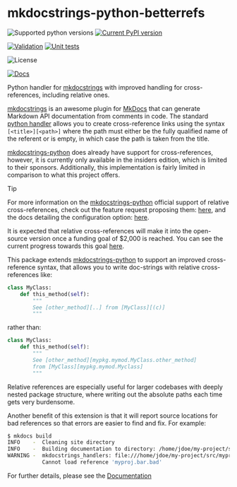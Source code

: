 # mkdocstrings-python-betterrefs

![Supported python versions](https://img.shields.io/pypi/pyversions/mkdocstrings-python-betterrefs.svg)
[![Current PyPI version](https://img.shields.io/pypi/v/mkdocstrings-python-betterrefs.svg)](https://pypi.org/project/mkdocstrings-python-betterrefs/)

[![Validation](https://github.com/ItsDrike/mkdocstrings-python-betterrefs/actions/workflows/validation.yml/badge.svg)](https://github.com/ItsDrike/mkdocstrings-python-betterrefs/actions/workflows/validation.yml)
[![Unit tests](https://github.com/ItsDrike/mkdocstrings-python-betterrefs/actions/workflows/unit-tests.yml/badge.svg)](https://github.com/ItsDrike/mkdocstrings-python-betterrefs/actions/workflows/unit-tests.yml)

![License](https://img.shields.io/github/license/ItsDrike/mkdocstrings-python-betterrefs)

[![Docs](https://github.com/ItsDrike/mkdocstrings-python-betterrefs/actions/workflows/mkdocs.yml/badge.svg)](https://itsdrike.github.io/mkdocstrings-python-betterrefs)

Python handler for [mkdocstrings] with improved handling for cross-references, including relative ones.

[mkdocstrings] is an awesome plugin for [MkDocs] that can generate Markdown API documentation from comments in code. The
standard [python handler][mkdocstrings-python] allows you to create cross-reference links using the syntax
`[<title>][<path>]` where the path must either be the fully qualified name of the referent or is empty, in which case
the path is taken from the title.

[mkdocstrings-python] does already have support for cross-references, however, it is currently only available in the
insiders edition, which is limited to their sponsors. Additionally, this implementation is fairly limited in comparison
to what this project offers.

> [!TIP]
> For more information on the [mkdocstrings-python] official support of relative cross-references, check out the feature
> request proposing them: [here][official-xrefs-issue], and the docs detailing the configuration option:
> [here][official-xrefs-docs].
>
> It is expected that relative cross-references will make it into the open-source version once a funding goal of $2,000
> is reached. You can see the current progress towards this goal [here][official-xrefs-funding-goal].

This package extends [mkdocstrings-python] to support an improved cross-reference syntax, that allows you to write
doc-strings with relative cross-references like:

```python
class MyClass:
    def this_method(self):
        """
        See [other_method][..] from [MyClass][(c)]
        """
```

rather than:

```python
class MyClass:
    def this_method(self):
        """
        See [other_method][mypkg.mymod.MyClass.other_method]
        from [MyClass][mypkg.mymod.Myclass]
        """
```

Relative references are especially useful for larger codebases with deeply nested package structure, where writing out
the absolute paths each time gets very burdensome.

Another benefit of this extension is that it will report source locations for bad references so that errors are easier
to find and fix. For example:

```bash
$ mkdocs build
INFO    -  Cleaning site directory
INFO    -  Building documentation to directory: /home/jdoe/my-project/site
WARNING -  mkdocstrings_handlers: file:///home/jdoe/my-project/src/myproj/bar.py:16:
           Cannot load reference 'myproj.bar.bad'
```

For further details, please see the [Documentation](https://itsdrike.github.io/mkdocstrings-python-betterrefs)

[MkDocs]: https://mkdocs.readthedocs.io/
[mkdocstrings]: https://github.com/mkdocstrings/mkdocstrings
[mkdocstrings-python]: https://github.com/mkdocstrings/python
[official-xrefs-issue]: https://github.com/mkdocstrings/python/issues/27
[official-xrefs-docs]: https://mkdocstrings.github.io/python/usage/configuration/docstrings/?h=relative#relative_crossrefs
[official-xrefs-funding-goal]: https://mkdocstrings.github.io/python/insiders/#funding
